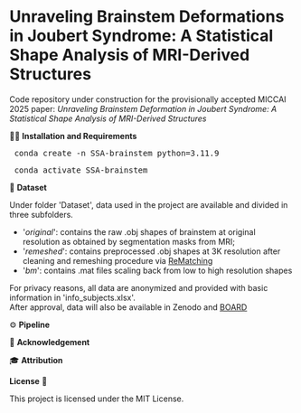 # Unraveling Brainstem Deformations in Joubert Syndrome: A Statistical Shape Analysis of MRI-Derived Structures


Code repository under construction for the provisionally accepted MICCAI 2025 paper: *Unraveling Brainstem Deformation in Joubert Syndrome: A Statistical Shape Analysis of MRI-Derived Structures*


🧑‍💻️ **Installation and Requirements**

<pre> conda create -n SSA-brainstem python=3.11.9 </pre>
<pre> conda activate SSA-brainstem </pre>

📝 **Dataset**

Under folder 'Dataset', data used in the project are available and divided in three subfolders.
- '*original*': contains the raw .obj shapes of brainstem at original resolution as obtained by segmentation masks from MRI;
- '*remeshed*': contains preprocessed .obj shapes at 3K resolution after cleaning and remeshing procedure via [ReMatching](https://github.com/filthynobleman/rematching)
- '*bm*': contains .mat files scaling back from low to high resolution shapes

For privacy reasons, all data are anonymized and provided with basic information in 'info_subjects.xlsx'.\
After approval, data will also be available in Zenodo and [BOARD](https://board.unimib.it/research-data/)

⚙️ **Pipeline**


🙏 **Acknowledgement**


🎓 **Attribution**



**License** 🚀

This project is licensed under the MIT License.